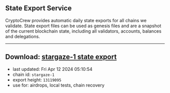 ## State Export Service
CryptoCrew provides automatic daily state exports for all chains we validate. State export files can be used as genesis files and are a snapshot of the current blockchain state, including all validators, accounts, balances and delegations.

---
**Download: [stargaze-1 state export](https://dl-eu2.ccvalidators.com/SERVICE/stargaze/stargaze-1_export_13119095.json)**
---

- last updated: Fri Apr 12 2024 05:10:54
- chain id: `stargaze-1`
- export height: `13119095`
- use for: airdrops, local tests, chain recovery
